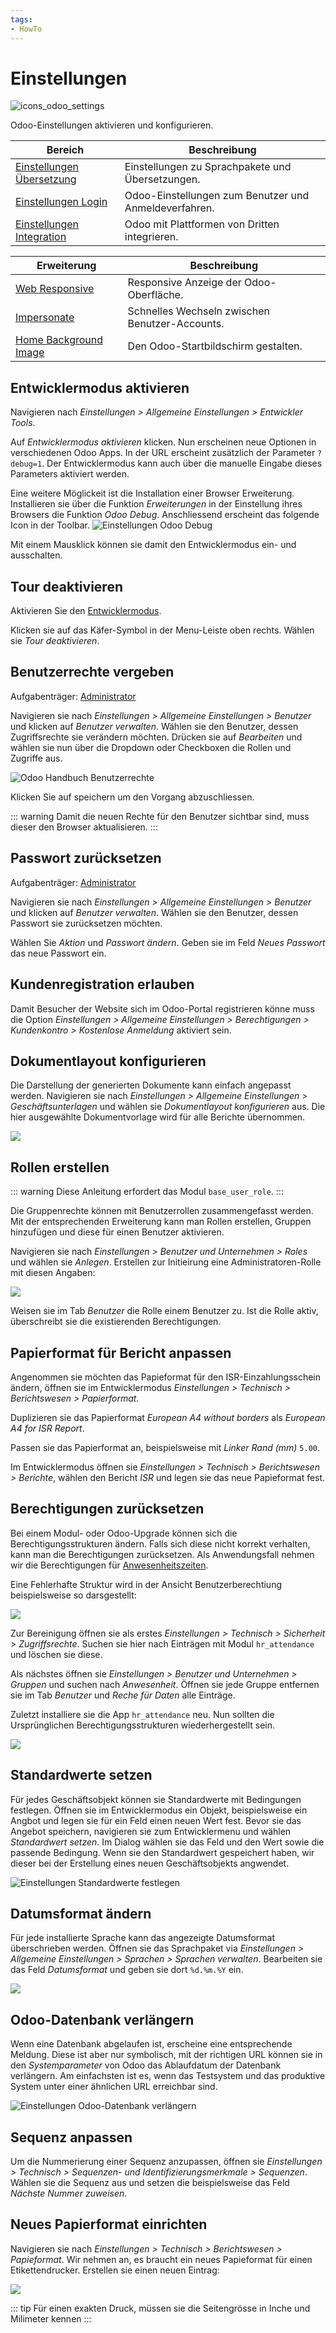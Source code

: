 ```yaml
---
tags:
- HowTo
---
```

# Einstellungen
![icons_odoo_settings](assets/icons_odoo_settings.png)

Odoo-Einstellungen aktivieren und konfigurieren.

| Bereich                                                        | Beschreibung                                          |
| -------------------------------------------------------------- | ----------------------------------------------------- |
| [Einstellungen Übersetzung](Einstellungen%20Übersetzung.md) | Einstellungen zu Sprachpakete und Übersetzungen.      |
| [Einstellungen Login](Einstellungen%20Login.md)                  | Odoo-Einstellungen zum Benutzer und Anmeldeverfahren. |
| [Einstellungen Integration](Einstellungen%20Integration.md)                                  | Odoo mit Plattformen von Dritten integrieren.         |

| Erweiterung                                       | Beschreibung                                   |
| ------------------------------------------------- | ---------------------------------------------- |
| [Web Responsive](Web%20Responsive.md)               | Responsive Anzeige der Odoo-Oberfläche.        |
| [Impersonate](Impersonate.md)                     | Schnelles Wechseln zwischen Benutzer-Accounts. |
| [Home Background Image](Home%20Background%20Image.md) | Den Odoo-Startbildschirm gestalten.            |

## Entwicklermodus aktivieren

Navigieren nach *Einstellungen > Allgemeine Einstellungen > Entwickler Tools*.

Auf *Entwicklermodus aktivieren* klicken. Nun erscheinen neue Optionen in verschiedenen Odoo Apps. In der URL erscheint zusätzlich der Parameter `?debug=1`. Der Entwicklermodus kann auch über die manuelle Eingabe dieses Parameters aktiviert werden.

Eine weitere Möglickeit ist die Installation einer Browser Erweiterung. Installieren sie über die Funktion *Erweiterungen* in der Einstellung ihres Browsers die Funktion *Odoo Debug*. Anschliessend erscheint das folgende Icon in der Toolbar. ![Einstellungen Odoo Debug](assets/Einstellungen%20Odoo%20Debug.png)

Mit einem Mausklick können sie damit den Entwicklermodus ein- und ausschalten.

## Tour deaktivieren

Aktivieren Sie den [Entwicklermodus](Einstellungen.md#Entwicklermodus%20aktivieren).

Klicken sie auf das Käfer-Symbol in der Menu-Leiste oben rechts. Wählen sie *Tour deaktivieren*.

## Benutzerrechte vergeben
Aufgabenträger: [Administrator](Rollen.md#Administrator)

Navigieren sie nach *Einstellungen > Allgemeine Einstellungen > Benutzer* und klicken auf *Benutzer verwalten*. Wählen sie den Benutzer, dessen Zugriffsrechte sie verändern möchten. Drücken sie auf *Bearbeiten* und wählen sie nun über die Dropdown oder Checkboxen die Rollen und Zugriffe aus.

![Odoo Handbuch Benutzerrechte](assets/Einstellungen%20Handbuch%20Benutzerrechte.png)

Klicken Sie auf speichern um den Vorgang abzuschliessen.

::: warning
Damit die neuen Rechte für den Benutzer sichtbar sind, muss dieser den Browser aktualisieren.
:::

## Passwort zurücksetzen
Aufgabenträger: [Administrator](Rollen.md#Administrator)

Navigieren sie nach *Einstellungen > Allgemeine Einstellungen > Benutzer* und klicken auf *Benutzer verwalten*. Wählen sie den Benutzer, dessen Passwort sie zurücksetzen möchten.
 
Wählen Sie *Aktion* und *Passwort ändern*. Geben sie im Feld *Neues Passwort* das neue Passwort ein.

## Kundenregistration erlauben

Damit Besucher der Website sich im Odoo-Portal registrieren könne muss die Option *Einstellungen > Allgemeine Einstellungen > Berechtigungen > Kundenkontro > Kostenlose Anmeldung* aktiviert sein.

## Dokumentlayout konfigurieren

Die Darstellung der generierten Dokumente kann einfach angepasst werden. Navigieren sie nach *Einstellungen > Allgemeine Einstellungen > Geschäftsunterlagen* und wählen sie *Dokumentlayout konfigurieren* aus. Die hier ausgewählte Dokumentvorlage wird für alle Berichte übernommen.

![](assets/Einstellungen%20Dokumentlayout.png)

## Rollen erstellen

::: warning
Diese Anleitung erfordert das Modul `base_user_role`.
:::

Die Gruppenrechte können mit Benutzerrollen zusammengefasst werden. Mit der entsprechenden Erweiterung kann man Rollen erstellen, Gruppen hinzufügen und diese für einen Benutzer aktivieren.

Navigieren sie nach *Einstellungen > Benutzer und Unternehmen > Roles* und wählen sie *Anlegen*. Erstellen zur Initieirung eine Administratoren-Rolle mit diesen Angaben:

![](assets/Odoo%20Einstellungen%20Benutzerrolle%20Administrator.png)

Weisen sie im Tab *Benutzer* die Rolle einem Benutzer zu. Ist die Rolle aktiv, überschreibt sie die existierenden Berechtigungen.

## Papierformat für Bericht anpassen

Angenommen sie möchten das Papieformat für den ISR-Einzahlungsschein ändern, öffnen sie im Entwicklermodus *Einstellungen > Technisch > Berichtswesen > Papierformat.*

Duplizieren sie das Papierformat *European A4 without borders* als *European A4 for ISR Report*.

Passen sie das Papierformat an, beispielsweise mit *Linker Rand (mm)* `5.00`.

Im Entwicklermodus öffnen sie *Einstellungen > Technisch > Berichtswesen > Berichte*, wählen den Bericht *ISR* und legen sie das neue Papieformat fest.

## Berechtigungen zurücksetzen

Bei einem Modul- oder Odoo-Upgrade können sich die Berechtigungsstrukturen ändern. Falls sich diese nicht korrekt verhalten, kann man die Berechtigungen zurücksetzen. Als Anwendungsfall nehmen wir die Berechtigungen für [Anwesenheitszeiten](Anwesenheitszeiten.md).

Eine Fehlerhafte Struktur wird in der Ansicht Benutzerberechtiung beispielsweise so darsgestellt:

![](assets/Einstellungen%20fehlerhafte%20Berechtigungsstruktur.png)

Zur Bereinigung öffnen sie als erstes *Einstellungen > Technisch > Sicherheit > Zugriffsrechte*. Suchen sie hier nach Einträgen mit Modul `hr_attendance` und löschen sie diese.

Als nächstes öffnen sie *Einstellungen > Benutzer und Unternehmen > Gruppen* und  suchen nach *Anwesenheit*. Öffnen sie jede Gruppe  entfernen sie im Tab *Benutzer* und *Reche für Daten* alle Einträge.

Zuletzt installiere sie die App `hr_attendance` neu. Nun sollten die Ursprünglichen Berechtigungsstrukturen wiederhergestellt sein.

![](assets/Einstellungen%20Berechtigungen%20korrigiert.png)

## Standardwerte setzen

Für jedes Geschäftsobjekt können sie Standardwerte mit Bedingungen festlegen. Öffnen sie im Entwicklermodus ein Objekt, beispielsweise ein Angbot und legen sie für ein Feld einen neuen Wert fest. Bevor sie das Angebot speichern, navigieren sie zum Entwicklermenu und wählen *Standardwert setzen*. Im Dialog wählen sie das Feld und den Wert sowie die passende Bedingung. Wenn sie den Standardwert gespeichert haben, wir dieser bei der Erstellung eines neuen Geschäftsobjekts angwendet.

![Einstellungen Standardwerte festlegen](assets/Einstellungen%20Standardwerte%20festlegen.gif)

## Datumsformat ändern

Für jede installierte Sprache kann das angezeigte Datumsformat überschrieben werden. Öffnen sie das Sprachpaket via *Einstellungen > Allgemeine Einstellungen > Sprachen > Sprachen verwalten*. Bearbeiten sie das Feld *Datumsformat* und geben sie dort `%d.%m.%Y` ein.

![](assets/Einstellung%20Datumsformat.png)

## Odoo-Datenbank verlängern

Wenn eine Datenbank abgelaufen ist, erscheine eine entsprechende Meldung. Diese ist aber nur symbolisch, mit der richtigen URL können sie in den *Systemparameter* von Odoo das Ablaufdatum der Datenbank verlängern. Am einfachsten ist es, wenn das Testsystem und das produktive System unter einer ähnlichen URL erreichbar sind.

![Einstellungen Odoo-Datenbank verlängern](assets/Einstellungen%20Odoo-Datenbank%20verlängern.gif)

## Sequenz anpassen

Um die Nummerierung einer Sequenz anzupassen, öffnen sie *Einstellungen > Technisch > Sequenzen- und Identifizierungsmerkmale > Sequenzen*. Wählen sie die Sequenz aus und setzen die beispielsweise das Feld *Nächste Nummer zuweisen*.

## Neues Papierformat einrichten

Navigieren sie nach *Einstellungen > Technisch > Berichtswesen > Papieformat*. Wir nehmen an, es braucht ein neues Papieformat für einen Etikettendrucker. Erstellen sie einen neuen Eintrag:

![](assets/Neues%20Papierformat.png)

::: tip
Für einen exakten Druck, müssen sie die Seitengrösse in Inche und Milimeter kennen
:::